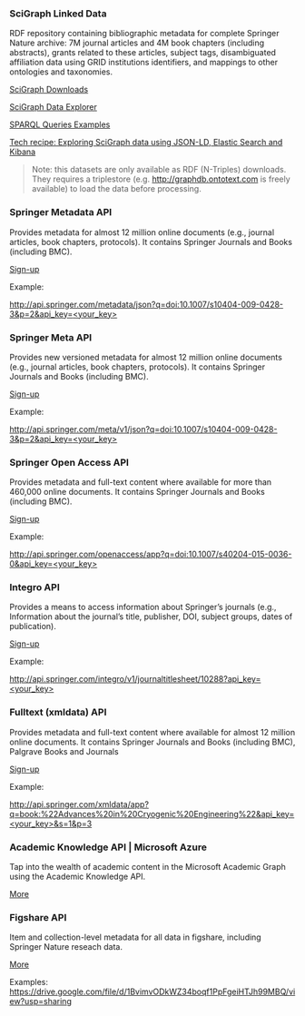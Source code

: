### SciGraph Linked Data

RDF repository containing bibliographic metadata for complete Springer Nature archive: 7M journal articles and 4M book chapters (including abstracts), grants related to these articles, subject tags, disambiguated affiliation data using GRID institutions identifiers, and mappings to other ontologies and taxonomies.  

[SciGraph Downloads](http://scigraph.springernature.com/explorer/downloads/)

[SciGraph Data Explorer](http://scigraph.springernature.com/explorer/)

[SPARQL Queries Examples](https://github.com/springernature/scigraph/tree/master/2017Q2/hackday-2017-06-23/examples/graphdb)

[Tech recipe: Exploring SciGraph data using JSON-LD, Elastic Search and Kibana](http://www.michelepasin.org/blog/2017/04/06/exploring-scigraph-data-using-elastic-search-and-kibana/)

> Note: this datasets are only available as RDF (N-Triples) downloads. They requires a triplestore (e.g. http://graphdb.ontotext.com is freely available) to load the data before processing.


### Springer Metadata API 

Provides metadata for almost 12 million online documents (e.g., journal articles, book chapters, protocols). It contains Springer Journals and Books (including BMC).

[Sign-up](https://dev.springer.com/)


Example:

[http://api.springer.com/metadata/json?q=doi:10.1007/s10404-009-0428-3&p=2&api_key=<your_key>](http://api.springer.com/metadata/json?q=doi:10.1007/s10404-009-0428-3&p=2&api_key=<your_key>)

### Springer Meta API 
Provides new versioned metadata for almost 12 million online documents (e.g., journal articles, book chapters, protocols). It contains Springer Journals and Books (including BMC).

[Sign-up](https://dev.springer.com/)


Example:

[http://api.springer.com/meta/v1/json?q=doi:10.1007/s10404-009-0428-3&p=2&api_key=<your_key>](http://api.springer.com/meta/v1/json?q=doi:10.1007/s10404-009-0428-3&p=2&api_key=<your_key>)

### Springer Open Access API

Provides metadata and full-text content where available for more than 460,000 online documents. It contains Springer Journals and Books (including BMC). 

[Sign-up](https://dev.springer.com/)


Example:

[http://api.springer.com/openaccess/app?q=doi:10.1007/s40204-015-0036-0&api_key=<your_key>](http://api.springer.com/openaccess/app?q=doi:10.1007/s40204-015-0036-0&api_key=<your_key>)

### Integro API

Provides a means to access information about Springer’s journals (e.g., Information about the journal’s title, publisher, DOI, subject groups, dates of publication).

[Sign-up](https://dev.springer.com/)

Example:

[http://api.springer.com/integro/v1/journaltitlesheet/10288?api_key=<your_key>](http://api.springer.com/integro/v1/journaltitlesheet/10288?api_key=<your_key>)

### Fulltext (xmldata) API

Provides metadata and full-text content where available for almost 12 million online documents. It contains Springer Journals and Books (including BMC), Palgrave Books and Journals

[Sign-up](https://dev.springer.com/)


Example:

[http://api.springer.com/xmldata/app?q=book:%22Advances%20in%20Cryogenic%20Engineering%22&api_key=<your_key>&s=1&p=3](http://api.springer.com/xmldata/app?q=book:%22Advances%20in%20Cryogenic%20Engineering%22&api_key=<your_key>&s=1&p=3)

### Academic Knowledge API | Microsoft Azure

Tap into the wealth of academic content in the Microsoft Academic Graph using the Academic Knowledge API.

[More](https://azure.microsoft.com/en-gb/services/cognitive-services/academic-knowledge/)

### Figshare API

Item and collection-level metadata for all data in figshare, including Springer Nature reseach data.

[More](https://docs.figshare.com/#figshare_documentation_api_description)

Examples:
https://drive.google.com/file/d/1BvimvODkWZ34boqf1PpFgeiHTJh99MBQ/view?usp=sharing
